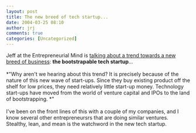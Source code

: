 ```yaml
---
layout: post
title: The new breed of tech startup...
date: 2004-03-25 08:10
author: jrj
comments: true
categories: [Uncategorized]
---
```

Jeff at the Entrepreneurial Mind is <a href="http://forum.belmont.edu/cornwall/archives/000687.html" target="_blank">talking about a trend towards a new breed of business</a>: **the bootstrapable tech startup**...<br /><br />*"Why aren't we hearing about this trend? It is precisely because of the nature of this new wave of start-ups. Since they buy existing product off the shelf for low prices, they need relatively little start-up money. Technology start-ups have moved from the world of venture capital and IPOs to the land of bootstrapping. *"<br /><br />I've been on the front lines of this with a couple of my companies, and I know several other entrepreneursrs that are doing similar ventures. Stealthy, lean, and mean is the watchword in the new tech startup.
